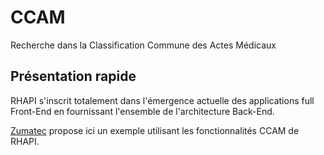 # CCAM
Recherche dans la Classification Commune des Actes Médicaux

## Présentation rapide
RHAPI s'inscrit totalement dans l'émergence actuelle des applications full Front-End en fournissant l'ensemble de l'architecture Back-End.

[Zumatec](www.zumatec.com) propose ici un exemple utilisant les fonctionnalités CCAM de RHAPI.
